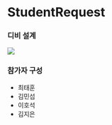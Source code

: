 <h1>StudentRequest</h1>
 
 
<h3>디비 설계</h3>
<img src="https://github.com/choitaehoon/StudentRequest/blob/taehoon/img/db2.png">

<h3>참가자 구성</h3>
  <ul>
    <li>최태훈</li> 
    <li>김민섭</li>
    <li>이호석</li>
    <li>김지은</li>
  </ul>
